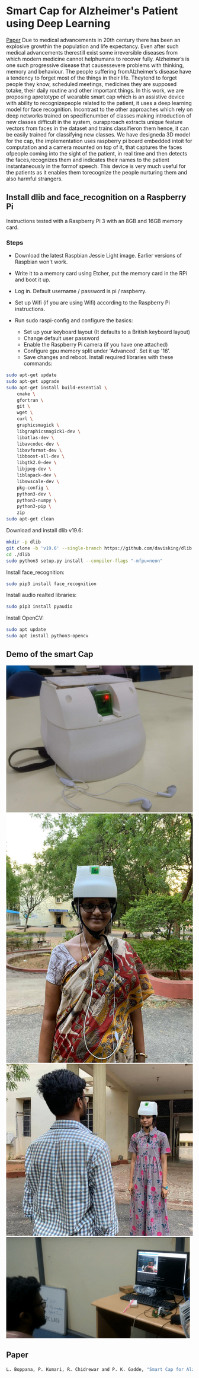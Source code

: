 # Smart Cap for Alzheimer's Patient using Deep Learning
[Paper](https://ieeexplore.ieee.org/abstract/document/8929412)
Due to medical advancements in 20th century there has been an explosive growthin the population and life expectancy. Even after such medical advancements therestill exist some irreversible diseases from which modern medicine cannot helphumans to recover fully.  Alzheimer’s is one such progressive disease that causessevere problems with thinking, memory and behaviour. The people suffering fromAlzheimer’s disease have a tendency to forget most of the things in their life. Theytend to forget people they know, scheduled meetings, medicines they are supposed totake, their daily routine and other important things. In this work, we are proposing aprototype of wearable smart cap which is an assistive device with ability to recognizepeople related to the patient, it uses a deep learning model for face recognition. Incontrast to the other approaches which rely on deep networks trained on specificnumber of classes making introduction of new classes difficult in the system, ourapproach extracts unique feature vectors from faces in the dataset and trains classifieron them hence, it can be easily trained for classifying new classes. We have designeda 3D model for the cap, the implementation uses raspberry pi board embedded intoit for computation and a camera mounted on top of it, that captures the faces ofpeople coming into the sight of the patient, in real time and then detects the faces,recognizes them and indicates their names to the patient instantaneously in the formof speech.  This device is very much useful for the patients as it enables them torecognize the people nurturing them and also harmful strangers.

## Install dlib and face_recognition on a Raspberry Pi
Instructions tested with a Raspberry Pi 3 with an 8GB and 16GB  memory card.

### Steps

* Download the latest Raspbian Jessie Light image. Earlier versions of Raspbian won't work.

* Write it to a memory card using Etcher, put the memory card in the RPi and boot it up.

* Log in. Default username / password is pi / raspberry.

* Set up Wifi (if you are using Wifi) according to the Raspberry Pi instructions.

* Run sudo raspi-config and configure the basics:

	* Set up your keyboard layout (It defaults to a British keyboard layout)
	* Change default user password
	* Enable the Raspberry Pi camera (if you have one attached)
	* Configure gpu memory split under 'Advanced'. Set it up '16'.
	* Save changes and reboot.
Install required libraries with these commands:
```bash
sudo apt-get update
sudo apt-get upgrade
sudo apt-get install build-essential \
    cmake \
    gfortran \
    git \
    wget \
    curl \
    graphicsmagick \
    libgraphicsmagick1-dev \
    libatlas-dev \
    libavcodec-dev \
    libavformat-dev \
    libboost-all-dev \
    libgtk2.0-dev \
    libjpeg-dev \
    liblapack-dev \
    libswscale-dev \
    pkg-config \
    python3-dev \
    python3-numpy \
    python3-pip \
    zip
sudo apt-get clean
```
Download and install dlib v19.6:
```bash
mkdir -p dlib
git clone -b 'v19.6' --single-branch https://github.com/davisking/dlib.git dlib/
cd ./dlib
sudo python3 setup.py install --compiler-flags "-mfpu=neon"
```
Install face_recognition:
```bash
sudo pip3 install face_recognition
```
Install audio realted libraries:
```bash
sudo pip3 install pyaudio
```
Install OpenCV:
```bash
sudo apt update
sudo apt install python3-opencv
```
## Demo of the smart Cap
![Cap which is 3D printed](demo/demo3.jpg)
![](demo/demo1.jpg)![](demo/demo2.jpg)
![Testing of the hardware](demo/demo.gif)

## Paper
```bash
L. Boppana, P. Kumari, R. Chidrewar and P. K. Gadde, "Smart Cap for Alzheimer Patients using Deep Learning," TENCON 2019 - 2019 IEEE Region 10 Conference (TENCON), Kochi, India, 2019, pp. 2466-2471.[Smart Cap for Alzheimer Patients using ```

